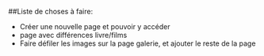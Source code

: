 ##Liste de choses à faire:

- Créer une nouvelle page et pouvoir y accéder
- page avec différences livre/films
- Faire défiler les images sur la page galerie, et ajouter le reste de la page

